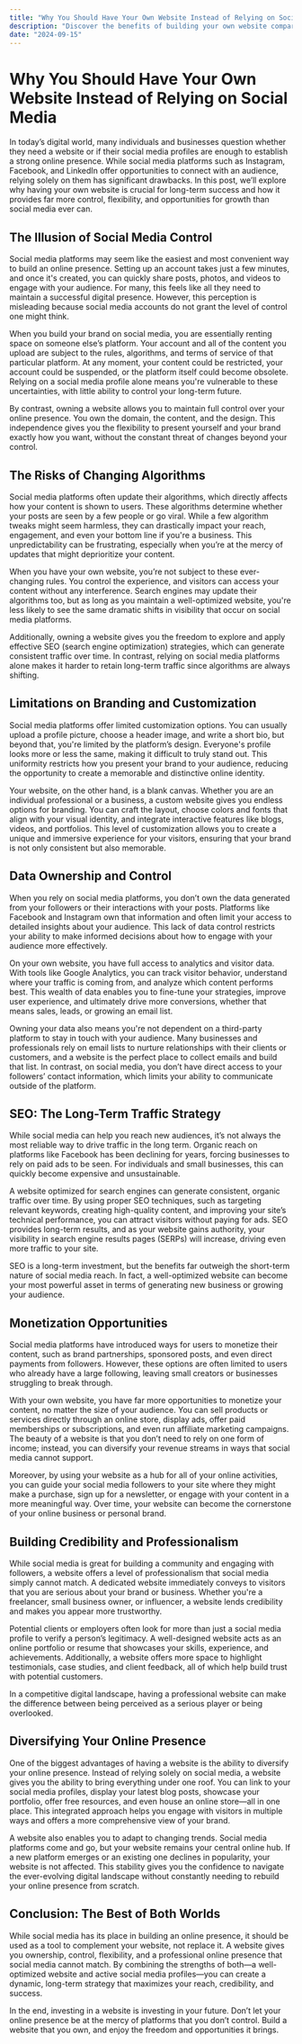 ```yaml
---
title: "Why You Should Have Your Own Website Instead of Relying on Social Media"
description: "Discover the benefits of building your own website compared to relying solely on social media for your online presence and personal branding."
date: "2024-09-15"
---
```


# Why You Should Have Your Own Website Instead of Relying on Social Media

In today’s digital world, many individuals and businesses question whether they need a website or if their social media profiles are enough to establish a strong online presence. While social media platforms such as Instagram, Facebook, and LinkedIn offer opportunities to connect with an audience, relying solely on them has significant drawbacks. In this post, we’ll explore why having your own website is crucial for long-term success and how it provides far more control, flexibility, and opportunities for growth than social media ever can.

## The Illusion of Social Media Control

Social media platforms may seem like the easiest and most convenient way to build an online presence. Setting up an account takes just a few minutes, and once it's created, you can quickly share posts, photos, and videos to engage with your audience. For many, this feels like all they need to maintain a successful digital presence. However, this perception is misleading because social media accounts do not grant the level of control one might think.

When you build your brand on social media, you are essentially renting space on someone else’s platform. Your account and all of the content you upload are subject to the rules, algorithms, and terms of service of that particular platform. At any moment, your content could be restricted, your account could be suspended, or the platform itself could become obsolete. Relying on a social media profile alone means you're vulnerable to these uncertainties, with little ability to control your long-term future.

By contrast, owning a website allows you to maintain full control over your online presence. You own the domain, the content, and the design. This independence gives you the flexibility to present yourself and your brand exactly how you want, without the constant threat of changes beyond your control.

## The Risks of Changing Algorithms

Social media platforms often update their algorithms, which directly affects how your content is shown to users. These algorithms determine whether your posts are seen by a few people or go viral. While a few algorithm tweaks might seem harmless, they can drastically impact your reach, engagement, and even your bottom line if you're a business. This unpredictability can be frustrating, especially when you’re at the mercy of updates that might deprioritize your content.

When you have your own website, you’re not subject to these ever-changing rules. You control the experience, and visitors can access your content without any interference. Search engines may update their algorithms too, but as long as you maintain a well-optimized website, you're less likely to see the same dramatic shifts in visibility that occur on social media platforms.

Additionally, owning a website gives you the freedom to explore and apply effective SEO (search engine optimization) strategies, which can generate consistent traffic over time. In contrast, relying on social media platforms alone makes it harder to retain long-term traffic since algorithms are always shifting.

## Limitations on Branding and Customization

Social media platforms offer limited customization options. You can usually upload a profile picture, choose a header image, and write a short bio, but beyond that, you're limited by the platform’s design. Everyone's profile looks more or less the same, making it difficult to truly stand out. This uniformity restricts how you present your brand to your audience, reducing the opportunity to create a memorable and distinctive online identity.

Your website, on the other hand, is a blank canvas. Whether you are an individual professional or a business, a custom website gives you endless options for branding. You can craft the layout, choose colors and fonts that align with your visual identity, and integrate interactive features like blogs, videos, and portfolios. This level of customization allows you to create a unique and immersive experience for your visitors, ensuring that your brand is not only consistent but also memorable.

## Data Ownership and Control

When you rely on social media platforms, you don’t own the data generated from your followers or their interactions with your posts. Platforms like Facebook and Instagram own that information and often limit your access to detailed insights about your audience. This lack of data control restricts your ability to make informed decisions about how to engage with your audience more effectively.

On your own website, you have full access to analytics and visitor data. With tools like Google Analytics, you can track visitor behavior, understand where your traffic is coming from, and analyze which content performs best. This wealth of data enables you to fine-tune your strategies, improve user experience, and ultimately drive more conversions, whether that means sales, leads, or growing an email list.

Owning your data also means you're not dependent on a third-party platform to stay in touch with your audience. Many businesses and professionals rely on email lists to nurture relationships with their clients or customers, and a website is the perfect place to collect emails and build that list. In contrast, on social media, you don’t have direct access to your followers’ contact information, which limits your ability to communicate outside of the platform.

## SEO: The Long-Term Traffic Strategy

While social media can help you reach new audiences, it’s not always the most reliable way to drive traffic in the long term. Organic reach on platforms like Facebook has been declining for years, forcing businesses to rely on paid ads to be seen. For individuals and small businesses, this can quickly become expensive and unsustainable.

A website optimized for search engines can generate consistent, organic traffic over time. By using proper SEO techniques, such as targeting relevant keywords, creating high-quality content, and improving your site’s technical performance, you can attract visitors without paying for ads. SEO provides long-term results, and as your website gains authority, your visibility in search engine results pages (SERPs) will increase, driving even more traffic to your site.

SEO is a long-term investment, but the benefits far outweigh the short-term nature of social media reach. In fact, a well-optimized website can become your most powerful asset in terms of generating new business or growing your audience.

## Monetization Opportunities

Social media platforms have introduced ways for users to monetize their content, such as brand partnerships, sponsored posts, and even direct payments from followers. However, these options are often limited to users who already have a large following, leaving small creators or businesses struggling to break through.

With your own website, you have far more opportunities to monetize your content, no matter the size of your audience. You can sell products or services directly through an online store, display ads, offer paid memberships or subscriptions, and even run affiliate marketing campaigns. The beauty of a website is that you don’t need to rely on one form of income; instead, you can diversify your revenue streams in ways that social media cannot support.

Moreover, by using your website as a hub for all of your online activities, you can guide your social media followers to your site where they might make a purchase, sign up for a newsletter, or engage with your content in a more meaningful way. Over time, your website can become the cornerstone of your online business or personal brand.

## Building Credibility and Professionalism

While social media is great for building a community and engaging with followers, a website offers a level of professionalism that social media simply cannot match. A dedicated website immediately conveys to visitors that you are serious about your brand or business. Whether you're a freelancer, small business owner, or influencer, a website lends credibility and makes you appear more trustworthy.

Potential clients or employers often look for more than just a social media profile to verify a person’s legitimacy. A well-designed website acts as an online portfolio or resume that showcases your skills, experience, and achievements. Additionally, a website offers more space to highlight testimonials, case studies, and client feedback, all of which help build trust with potential customers.

In a competitive digital landscape, having a professional website can make the difference between being perceived as a serious player or being overlooked.

## Diversifying Your Online Presence

One of the biggest advantages of having a website is the ability to diversify your online presence. Instead of relying solely on social media, a website gives you the ability to bring everything under one roof. You can link to your social media profiles, display your latest blog posts, showcase your portfolio, offer free resources, and even house an online store—all in one place. This integrated approach helps you engage with visitors in multiple ways and offers a more comprehensive view of your brand.

A website also enables you to adapt to changing trends. Social media platforms come and go, but your website remains your central online hub. If a new platform emerges or an existing one declines in popularity, your website is not affected. This stability gives you the confidence to navigate the ever-evolving digital landscape without constantly needing to rebuild your online presence from scratch.

## Conclusion: The Best of Both Worlds

While social media has its place in building an online presence, it should be used as a tool to complement your website, not replace it. A website gives you ownership, control, flexibility, and a professional online presence that social media cannot match. By combining the strengths of both—a well-optimized website and active social media profiles—you can create a dynamic, long-term strategy that maximizes your reach, credibility, and success.

In the end, investing in a website is investing in your future. Don’t let your online presence be at the mercy of platforms that you don’t control. Build a website that you own, and enjoy the freedom and opportunities it brings.
